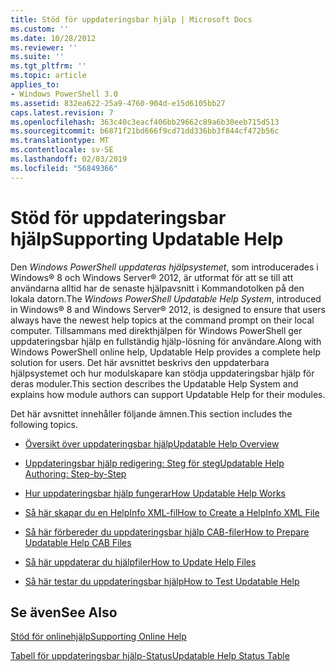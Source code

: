 ```yaml
---
title: Stöd för uppdateringsbar hjälp | Microsoft Docs
ms.custom: ''
ms.date: 10/28/2012
ms.reviewer: ''
ms.suite: ''
ms.tgt_pltfrm: ''
ms.topic: article
applies_to:
- Windows PowerShell 3.0
ms.assetid: 832ea622-25a9-4760-904d-e15d6105bb27
caps.latest.revision: 7
ms.openlocfilehash: 363c40c3eacf406bb29662c89a6b30eeb715d513
ms.sourcegitcommit: b6871f21bd666f9cd71dd336bb3f844cf472b56c
ms.translationtype: MT
ms.contentlocale: sv-SE
ms.lasthandoff: 02/03/2019
ms.locfileid: "56849366"
---
```

# <a name="supporting-updatable-help"></a><span data-ttu-id="ae30a-102">Stöd för uppdateringsbar hjälp</span><span class="sxs-lookup"><span data-stu-id="ae30a-102">Supporting Updatable Help</span></span>

<span data-ttu-id="ae30a-103">Den *Windows PowerShell uppdateras hjälpsystemet*, som introducerades i Windows® 8 och Windows Server® 2012, är utformat för att se till att användarna alltid har de senaste hjälpavsnitt i Kommandotolken på den lokala datorn.</span><span class="sxs-lookup"><span data-stu-id="ae30a-103">The *Windows PowerShell Updatable Help System*, introduced in Windows® 8 and Windows Server® 2012, is designed to ensure that users always have the newest help topics at the command prompt on their local computer.</span></span> <span data-ttu-id="ae30a-104">Tillsammans med direkthjälpen för Windows PowerShell ger uppdateringsbar hjälp en fullständig hjälp-lösning för användare.</span><span class="sxs-lookup"><span data-stu-id="ae30a-104">Along with Windows PowerShell online help, Updatable Help provides a complete help solution for users.</span></span> <span data-ttu-id="ae30a-105">Det här avsnittet beskrivs den uppdaterbara hjälpsystemet och hur modulskapare kan stödja uppdateringsbar hjälp för deras moduler.</span><span class="sxs-lookup"><span data-stu-id="ae30a-105">This section describes the Updatable Help System and explains how module authors can support Updatable Help for their modules.</span></span>

<span data-ttu-id="ae30a-106">Det här avsnittet innehåller följande ämnen.</span><span class="sxs-lookup"><span data-stu-id="ae30a-106">This section includes the following topics.</span></span>

- [<span data-ttu-id="ae30a-107">Översikt över uppdateringsbar hjälp</span><span class="sxs-lookup"><span data-stu-id="ae30a-107">Updatable Help Overview</span></span>](./updatable-help-overview.md)

- [<span data-ttu-id="ae30a-108">Uppdateringsbar hjälp redigering: Steg för steg</span><span class="sxs-lookup"><span data-stu-id="ae30a-108">Updatable Help Authoring: Step-by-Step</span></span>](./updatable-help-authoring-step-by-step.md)

- [<span data-ttu-id="ae30a-109">Hur uppdateringsbar hjälp fungerar</span><span class="sxs-lookup"><span data-stu-id="ae30a-109">How Updatable Help Works</span></span>](./how-updatable-help-works.md)

- [<span data-ttu-id="ae30a-110">Så här skapar du en HelpInfo XML-fil</span><span class="sxs-lookup"><span data-stu-id="ae30a-110">How to Create a HelpInfo XML File</span></span>](./how-to-create-a-helpinfo-xml-file.md)

- [<span data-ttu-id="ae30a-111">Så här förbereder du uppdateringsbar hjälp CAB-filer</span><span class="sxs-lookup"><span data-stu-id="ae30a-111">How to Prepare Updatable Help CAB Files</span></span>](./how-to-prepare-updatable-help-cab-files.md)

- [<span data-ttu-id="ae30a-112">Så här uppdaterar du hjälpfiler</span><span class="sxs-lookup"><span data-stu-id="ae30a-112">How to Update Help Files</span></span>](./how-to-update-help-files.md)

- [<span data-ttu-id="ae30a-113">Så här testar du uppdateringsbar hjälp</span><span class="sxs-lookup"><span data-stu-id="ae30a-113">How to Test Updatable Help</span></span>](./how-to-test-updatable-help.md)

## <a name="see-also"></a><span data-ttu-id="ae30a-114">Se även</span><span class="sxs-lookup"><span data-stu-id="ae30a-114">See Also</span></span>

[<span data-ttu-id="ae30a-115">Stöd för onlinehjälp</span><span class="sxs-lookup"><span data-stu-id="ae30a-115">Supporting Online Help</span></span>](./supporting-online-help.md)

[<span data-ttu-id="ae30a-116">Tabell för uppdateringsbar hjälp-Status</span><span class="sxs-lookup"><span data-stu-id="ae30a-116">Updatable Help Status Table</span></span>](https://www.microsoft.com/en-us/itpro/windows)